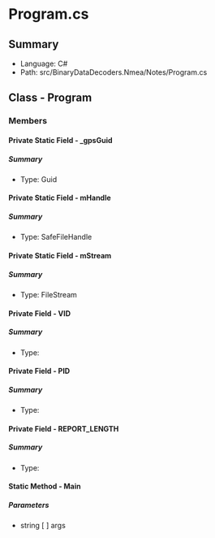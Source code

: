 ﻿# Program.cs

## Summary

* Language: C#
* Path: src/BinaryDataDecoders.Nmea/Notes/Program.cs

## Class - Program

### Members

#### Private Static Field - _gpsGuid

##### Summary

 * Type: Guid 

#### Private Static Field - mHandle

##### Summary

 * Type: SafeFileHandle 

#### Private Static Field - mStream

##### Summary

 * Type: FileStream 

#### Private Field - VID

##### Summary

 * Type: 

#### Private Field - PID

##### Summary

 * Type: 

#### Private Field - REPORT_LENGTH

##### Summary

 * Type: 

#### Static Method - Main

#####  Parameters

 - string [  ] args 

